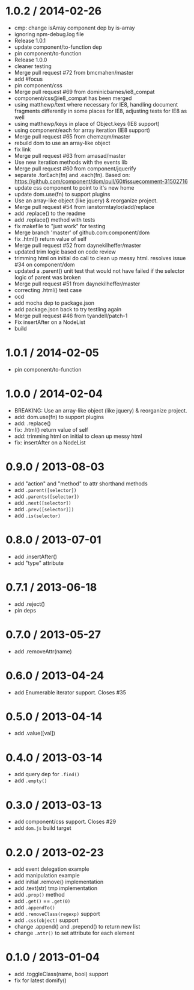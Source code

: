 
1.0.2 / 2014-02-26 
==================

  * cmp: change isArray component dep by is-array
  * ignoring npm-debug.log file
  * Release 1.0.1
  * update component/to-function dep
  * pin component/to-function
  * Release 1.0.0
  * cleaner testing
  * Merge pull request #72 from bmcmahen/master
  * add #focus
  * pin component/css
  * Merge pull request #69 from dominicbarnes/ie8_compat
  * component/css@ie8_compat has been merged
  * using matthewp/text where necessary for IE8, handling document fragments differently in some places for IE8, adjusting tests for IE8 as well
  * using matthewp/keys in place of Object.keys (IE8 support)
  * using component/each for array iteration (IE8 support)
  * Merge pull request #65 from chemzqm/master
  * rebuild dom to use an array-like object
  * fix link
  * Merge pull request #63 from amasad/master
  * Use new iteration methods with the events lib
  * Merge pull request #60 from component/jquerify
  * separate .forEach(fn) and .each(fn). Based on: https://github.com/component/dom/pull/60#issuecomment-31502716
  * update css component to point to it's new home
  * update dom.use(fn) to support plugins
  * Use an array-like object (like jquery) & reorganize project.
  * Merge pull request #54 from ianstormtaylor/add/replace
  * add .replace() to the readme
  * add .replace() method with tests
  * fix makefile to "just work" for testing
  * Merge branch 'master' of github.com:component/dom
  * fix .html() return value of self
  * Merge pull request #52 from daynekilheffer/master
  * updated trim logic based on code review
  * trimming html on initial do call to clean up messy html. resolves issue #34 on component/dom
  * updated a .parent() unit test that would not have failed if the selector logic of parent was broken
  * Merge pull request #51 from daynekilheffer/master
  * correcting .html() test case
  * ocd
  * add mocha dep to package.json
  * add package.json back to try testling again
  * Merge pull request #46 from tyandell/patch-1
  * Fix insertAfter on a NodeList
  * build

1.0.1 / 2014-02-05
==================

 * pin component/to-function

1.0.0 / 2014-02-04
==================

 * BREAKING: Use an array-like object (like jquery) & reorganize project.
 * add: dom.use(fn) to support plugins
 * add: .replace()
 * fix: .html() return value of self
 * add: trimming html on initial to clean up messy html
 * fix: insertAfter on a NodeList

0.9.0 / 2013-08-03
==================

 * add "action" and "method" to attr shorthand methods
 * add `.parent([selector])`
 * add `.parents([selector])`
 * add `.next([selector])`
 * add `.prev([selector]])`
 * add `.is(selector)`

0.8.0 / 2013-07-01
==================

 * add .insertAfter()
 * add "type" attribute

0.7.1 / 2013-06-18
==================

 * add .reject()
 * pin deps

0.7.0 / 2013-05-27
==================

 * add .removeAttr(name)

0.6.0 / 2013-04-24
==================

  * add Enumerable iterator support. Closes #35

0.5.0 / 2013-04-14
==================

  * add .value([val])

0.4.0 / 2013-03-14
==================

  * add query dep for `.find()`
  * add `.empty()`

0.3.0 / 2013-03-13
==================

  * add component/css support. Closes #29
  * add `dom.js` build target

0.2.0 / 2013-02-23
==================

  * add event delegation example
  * add manipulation example
  * add initial .remove() implementation
  * add .text(str) tmp implementation
  * add `.prop()` method
  * add `.get()` == `.get(0)`
  * add `.appendTo()`
  * add `.removeClass(regexp)` support
  * add `.css(object)` support
  * change .append() and .prepend() to return new list
  * change `.attr()` to set attribute for each element

0.1.0 / 2013-01-04
==================

  * add .toggleClass(name, bool) support
  * fix for latest domify()

